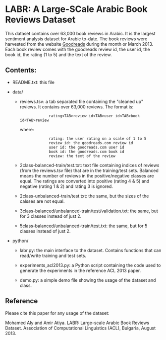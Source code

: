 LABR: A Large-SCale Arabic Book Reviews Dataset
===============================================

This dataset contains over 63,000 book reviews in Arabic. It is the largest sentiment analysis dataset for Arabic to-date. The book reviews were harvested from the website [Goodreads](http://www.goodreads.com) during the month or March 2013. Each book review comes with the goodreads review id, the user id, the book id, the rating (1 to 5) and the text of the review.

Contents:
---------

- README.txt: this file

- data/
                      
  - reviews.tsv: a tab separated file containing the "cleaned up" reviews. It contains over 63,000 reviews. The format is:
                     
                     rating<TAB>review id<TAB>user id<TAB>book id<TAB>review
                     
    where:

                     rating: the user rating on a scale of 1 to 5
                     review id: the goodreads.com review id
                     user id: the goodreads.com user id
                     book id: the goodreads.com book id
                     review: the text of the review
  
  - 2class-balanced-train/test.txt: text file containing indices of reviews 
                     (from the reviews.tsv file) that are in the training/test
                     sets. Balanced means the number of reviews in the 
                     positive/negative classes are equal. The ratings are 
                     converted into positive (rating 4 & 5) and negative 
                     (rating 1 & 2) and rating 3 is ignored.
                     
  - 2class-unbalanced-train/test.txt: the same, but the sizes of the calsses 
                     are not equal.
                     

  - 3class-balanced/unbalanced-train/test/validation.txt: the same, but for 3 classes 
                     instead of just 2.

  - 5class-balanced/unbalanced-train/test.txt: the same, but for 5 classes 
                     instead of just 2.

- python/
  
   - labr.py: the main interface to the dataset. Contains functions that can
              read/write training and test sets.
              
   - experiments_acl2013.py: a Python script containing the code used to 
              generate the experiments in the reference ACL 2013 paper.
              
   - demo.py: a simple demo file showing the usage of the dataset and class.
   
   
Reference
---------
Please cite this paper for any usage of the dataset:

Mohamed Aly and Amir Atiya. LABR: Large-scale Arabic Book Reviews Dataset.
Association of Computational Linguistics (ACL), Bulgaria, August 2013.
